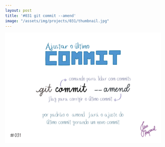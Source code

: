 ```yaml
---
layout: post
title: '#031 git commit --amend'
image: "/assets/img/projects/031/thumbnail.jpg"
---
```


<img  alt="Para ajustar o último commit use o comando git commit --amend" src="/assets/img/projects/031/full.jpg">